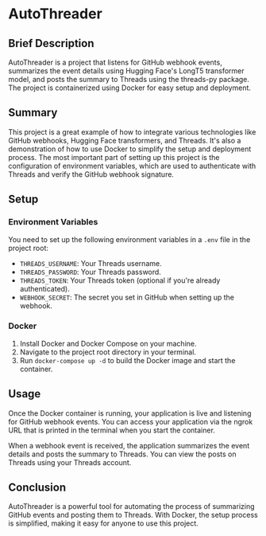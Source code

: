 # AutoThreader

## Brief Description
AutoThreader is a project that listens for GitHub webhook events, summarizes the event details using Hugging Face's LongT5 transformer model, and posts the summary to Threads using the threads-py package. The project is containerized using Docker for easy setup and deployment.

## Summary
This project is a great example of how to integrate various technologies like GitHub webhooks, Hugging Face transformers, and Threads. It's also a demonstration of how to use Docker to simplify the setup and deployment process. The most important part of setting up this project is the configuration of environment variables, which are used to authenticate with Threads and verify the GitHub webhook signature.

## Setup

### Environment Variables
You need to set up the following environment variables in a `.env` file in the project root:

- `THREADS_USERNAME`: Your Threads username.
- `THREADS_PASSWORD`: Your Threads password.
- `THREADS_TOKEN`: Your Threads token (optional if you're already authenticated).
- `WEBHOOK_SECRET`: The secret you set in GitHub when setting up the webhook.

### Docker
1. Install Docker and Docker Compose on your machine.
2. Navigate to the project root directory in your terminal.
3. Run `docker-compose up -d` to build the Docker image and start the container.

## Usage
Once the Docker container is running, your application is live and listening for GitHub webhook events. You can access your application via the ngrok URL that is printed in the terminal when you start the container.

When a webhook event is received, the application summarizes the event details and posts the summary to Threads. You can view the posts on Threads using your Threads account.

## Conclusion
AutoThreader is a powerful tool for automating the process of summarizing GitHub events and posting them to Threads. With Docker, the setup process is simplified, making it easy for anyone to use this project.
